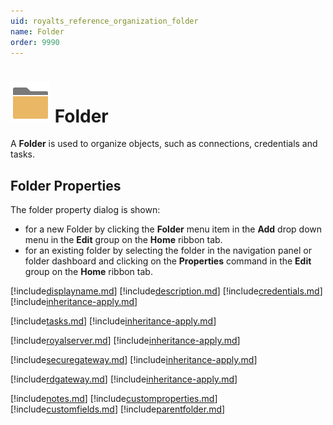 ```yaml
---
uid: royalts_reference_organization_folder
name: Folder
order: 9990
---
```


# ![](/r2023/images/RoyalTS/Application/SVG_FolderClosed_32.svg#img_header) Folder

A **Folder** is used to organize objects, such as connections, credentials and tasks.

## Folder Properties

The folder property dialog is shown:

- for a new Folder by clicking the **Folder** menu item in the **Add** drop down menu in the **Edit** group on the **Home** ribbon tab.
- for an existing folder by selecting the folder in the navigation panel or folder dashboard and clicking on the **Properties** command in the **Edit** group on the **Home** ribbon tab.

[!include[displayname.md](~/royalts/_shared/displayname.md)]
[!include[description.md](~/royalts/_shared/description.md)]
[!include[credentials.md](~/royalts/_shared/credentials.md)]
[!include[inheritance-apply.md](~/royalts/_shared/inheritance-apply.md)]

[!include[tasks.md](~/royalts/_shared/tasks.md)]
[!include[inheritance-apply.md](~/royalts/_shared/inheritance-apply.md)]

[!include[royalserver.md](~/royalts/_shared/royalserver.md)]
[!include[inheritance-apply.md](~/royalts/_shared/inheritance-apply.md)]

[!include[securegateway.md](~/royalts/_shared/securegateway.md)]
[!include[inheritance-apply.md](~/royalts/_shared/inheritance-apply.md)]

[!include[rdgateway.md](~/royalts/_shared/rdgateway.md)]
[!include[inheritance-apply.md](~/royalts/_shared/inheritance-apply.md)]

[!include[notes.md](~/royalts/_shared/notes.md)]
[!include[customproperties.md](~/royalts/_shared/customproperties.md)]
[!include[customfields.md](~/royalts/_shared/customfields.md)]
[!include[parentfolder.md](~/royalts/_shared/parentfolder.md)]
